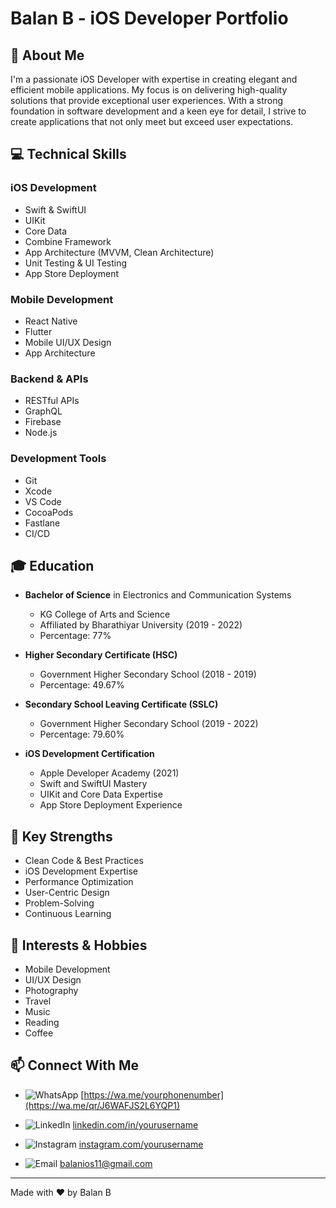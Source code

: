 # Balan B - iOS Developer Portfolio

## 🚀 About Me

I'm a passionate iOS Developer with expertise in creating elegant and efficient mobile applications. My focus is on delivering high-quality solutions that provide exceptional user experiences. With a strong foundation in software development and a keen eye for detail, I strive to create applications that not only meet but exceed user expectations.

## 💻 Technical Skills

### iOS Development
- Swift & SwiftUI
- UIKit
- Core Data
- Combine Framework
- App Architecture (MVVM, Clean Architecture)
- Unit Testing & UI Testing
- App Store Deployment

### Mobile Development
- React Native
- Flutter
- Mobile UI/UX Design
- App Architecture

### Backend & APIs
- RESTful APIs
- GraphQL
- Firebase
- Node.js

### Development Tools
- Git
- Xcode
- VS Code
- CocoaPods
- Fastlane
- CI/CD

## 🎓 Education

- **Bachelor of Science** in Electronics and Communication Systems
  - KG College of Arts and Science
  - Affiliated by Bharathiyar University (2019 - 2022)
  - Percentage: 77%

- **Higher Secondary Certificate (HSC)**
  - Government Higher Secondary School (2018 - 2019)
  - Percentage: 49.67%

- **Secondary School Leaving Certificate (SSLC)**
  - Government Higher Secondary School (2019 - 2022)
  - Percentage: 79.60%

- **iOS Development Certification**
  - Apple Developer Academy (2021)
  - Swift and SwiftUI Mastery
  - UIKit and Core Data Expertise
  - App Store Deployment Experience


## 🎯 Key Strengths

- Clean Code & Best Practices
- iOS Development Expertise
- Performance Optimization
- User-Centric Design
- Problem-Solving
- Continuous Learning


## 🎨 Interests & Hobbies

- Mobile Development
- UI/UX Design
- Photography
- Travel
- Music
- Reading
- Coffee

## 📫 Connect With Me

- ![WhatsApp](https://img.shields.io/badge/WhatsApp-25D366?style=for-the-badge&logo=whatsapp&logoColor=white) [https://wa.me/yourphonenumber](https://wa.me/qr/J6WAFJS2L6YQP1)

- ![LinkedIn](https://img.shields.io/badge/LinkedIn-0A66C2?style=for-the-badge&logo=linkedin&logoColor=white) [linkedin.com/in/yourusername](https://in.linkedin.com/in/balan-b-43b15326a)

- ![Instagram](https://img.shields.io/badge/Instagram-E4405F?style=for-the-badge&logo=instagram&logoColor=white) [instagram.com/yourusername](https://www.instagram.com/_its_mystic_wave.path?igsh=YWV5NzlncG5oa2tr)

- ![Email](https://img.shields.io/badge/Email-D14836?style=for-the-badge&logo=gmail&logoColor=white) [balanios11@gmail.com](mailto:balanios11@gmail.com)

---

Made with ❤️ by Balan B
